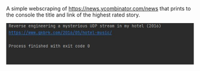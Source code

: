 A simple webscraping of https://news.ycombinator.com/news that prints to the console the title and link of the highest rated story.

![Example Image](https://github.com/bmeytar/Python-Portfolio/blob/main/Simple%20Webscraping/image/Example.JPG)
